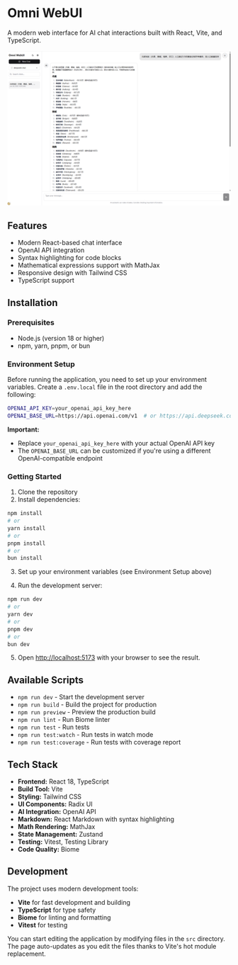 # Omni WebUI

A modern web interface for AI chat interactions built with React, Vite, and TypeScript.

![Demo](public/demo.png)

## Features

- Modern React-based chat interface
- OpenAI API integration
- Syntax highlighting for code blocks
- Mathematical expressions support with MathJax
- Responsive design with Tailwind CSS
- TypeScript support

## Installation

### Prerequisites

- Node.js (version 18 or higher)
- npm, yarn, pnpm, or bun

### Environment Setup

Before running the application, you need to set up your environment variables. Create a `.env.local` file in the root directory and add the following:

```bash
OPENAI_API_KEY=your_openai_api_key_here
OPENAI_BASE_URL=https://api.openai.com/v1  # or https://api.deepseek.com if you're using DeepSeek or http://127.0.0.1:11434/v1 if you're using Ollama
```

**Important:**
- Replace `your_openai_api_key_here` with your actual OpenAI API key
- The `OPENAI_BASE_URL` can be customized if you're using a different OpenAI-compatible endpoint

### Getting Started

1. Clone the repository
2. Install dependencies:

```bash
npm install
# or
yarn install
# or
pnpm install
# or
bun install
```

3. Set up your environment variables (see Environment Setup above)

4. Run the development server:

```bash
npm run dev
# or
yarn dev
# or
pnpm dev
# or
bun dev
```

5. Open [http://localhost:5173](http://localhost:5173) with your browser to see the result.

## Available Scripts

- `npm run dev` - Start the development server
- `npm run build` - Build the project for production
- `npm run preview` - Preview the production build
- `npm run lint` - Run Biome linter
- `npm run test` - Run tests
- `npm run test:watch` - Run tests in watch mode
- `npm run test:coverage` - Run tests with coverage report

## Tech Stack

- **Frontend:** React 18, TypeScript
- **Build Tool:** Vite
- **Styling:** Tailwind CSS
- **UI Components:** Radix UI
- **AI Integration:** OpenAI API
- **Markdown:** React Markdown with syntax highlighting
- **Math Rendering:** MathJax
- **State Management:** Zustand
- **Testing:** Vitest, Testing Library
- **Code Quality:** Biome

## Development

The project uses modern development tools:

- **Vite** for fast development and building
- **TypeScript** for type safety
- **Biome** for linting and formatting
- **Vitest** for testing

You can start editing the application by modifying files in the `src` directory. The page auto-updates as you edit the files thanks to Vite's hot module replacement.
